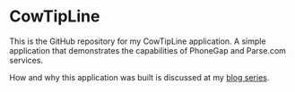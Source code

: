 CowTipLine
==========

This is the GitHub repository for my CowTipLine application. A simple application that demonstrates the
capabilities of PhoneGap and Parse.com services.

How and why this application was built is discussed at my [blog series](http://www.raymondcamden.com/index.cfm/2012/9/21/Building-a-Parsecom-Enabled-PhoneGap-App--Part-1).